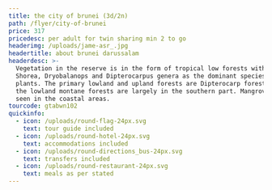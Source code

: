 ```yaml
---
title: the city of brunei (3d/2n)
path: /flyer/city-of-brunei
price: 317
pricedesc: per adult for twin sharing min 2 to go
headerimg: /uploads/jame-asr_.jpg
headertitle: about brunei darussalam
headerdesc: >-
  Vegetation in the reserve is in the form of tropical low forests with the
  Shorea, Dryobalanops and Dipterocarpus genera as the dominant species of
  plants. The primary lowland and upland forests are Dipterocarp forests, while
  the lowland montane forests are largely in the southern part. Mangroves are
  seen in the coastal areas.
tourcode: gtabwn102
quickinfo:
  - icon: /uploads/round-flag-24px.svg
    text: tour guide included
  - icon: /uploads/round-hotel-24px.svg
    text: accommodations included
  - icon: /uploads/round-directions_bus-24px.svg
    text: transfers included
  - icon: /uploads/round-restaurant-24px.svg
    text: meals as per stated
---
```


